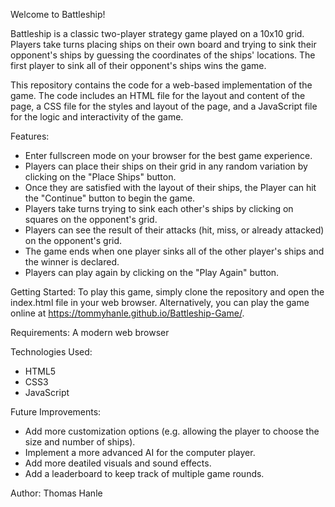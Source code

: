 Welcome to Battleship!

Battleship is a classic two-player strategy game played on a 10x10 grid. Players take turns placing ships on their own board and trying to sink their opponent's ships by guessing the coordinates of the ships' locations. The first player to sink all of their opponent's ships wins the game.

This repository contains the code for a web-based implementation of the game. The code includes an HTML file for the layout and content of the page, a CSS file for the styles and layout of the page, and a JavaScript file for the logic and interactivity of the game.


Features:
- Enter fullscreen mode on your browser for the best game experience.
- Players can place their ships on their grid in any random variation by clicking on the "Place Ships" button.
- Once they are satisfied with the layout of their ships, the Player can hit the "Continue" button to begin the game.
- Players take turns trying to sink each other's ships by clicking on squares on the opponent's grid.
- Players can see the result of their attacks (hit, miss, or already attacked) on the opponent's grid.
- The game ends when one player sinks all of the other player's ships and the winner is declared.
- Players can play again by clicking on the "Play Again" button.


Getting Started:
To play this game, simply clone the repository and open the index.html file in your web browser. Alternatively, you can play the game online at https://tommyhanle.github.io/Battleship-Game/.


Requirements:
A modern web browser


Technologies Used:
- HTML5
- CSS3
- JavaScript


Future Improvements:
- Add more customization options (e.g. allowing the player to choose the size and number of ships).
- Implement a more advanced AI for the computer player.
- Add more deatiled visuals and sound effects.
- Add a leaderboard to keep track of multiple game rounds.


Author:
Thomas Hanle
